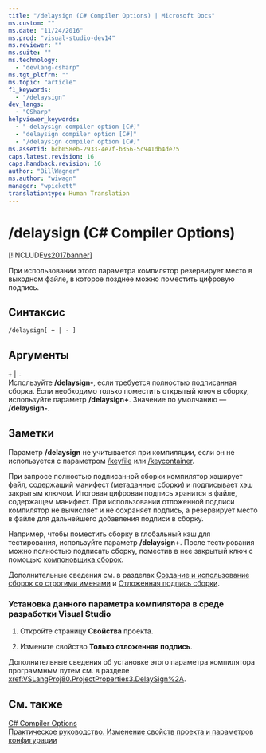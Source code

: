 ```yaml
---
title: "/delaysign (C# Compiler Options) | Microsoft Docs"
ms.custom: ""
ms.date: "11/24/2016"
ms.prod: "visual-studio-dev14"
ms.reviewer: ""
ms.suite: ""
ms.technology: 
  - "devlang-csharp"
ms.tgt_pltfrm: ""
ms.topic: "article"
f1_keywords: 
  - "/delaysign"
dev_langs: 
  - "CSharp"
helpviewer_keywords: 
  - "-delaysign compiler option [C#]"
  - "delaysign compiler option [C#]"
  - "/delaysign compiler option [C#]"
ms.assetid: bcb058eb-2933-4e7f-b356-5c941db4de75
caps.latest.revision: 16
caps.handback.revision: 16
author: "BillWagner"
ms.author: "wiwagn"
manager: "wpickett"
translationtype: Human Translation
---
```

# /delaysign (C# Compiler Options)
[!INCLUDE[vs2017banner](../../../csharp/includes/vs2017banner.md)]

При использовании этого параметра компилятор резервирует место в выходном файле, в которое позднее можно поместить цифровую подпись.  
  
## Синтаксис  
  
```  
/delaysign[ + | - ]  
```  
  
## Аргументы  
 `+` &#124; `-`  
 Используйте **\/delaysign\-**, если требуется полностью подписанная сборка.  Если необходимо только поместить открытый ключ в сборку, используйте параметр **\/delaysign\+**.  Значение по умолчанию — **\/delaysign\-**.  
  
## Заметки  
 Параметр **\/delaysign** не учитывается при компиляции, если он не используется с параметром [\/keyfile](../../../csharp/language-reference/compiler-options/keyfile-compiler-option.md) или [\/keycontainer](../../../csharp/language-reference/compiler-options/keycontainer-compiler-option.md).  
  
 При запросе полностью подписанной сборки компилятор хэширует файл, содержащий манифест \(метаданные сборки\) и подписывает хэш закрытым ключом.  Итоговая цифровая подпись хранится в файле, содержащем манифест.  При использовании отложенной подписи компилятор не вычисляет и не сохраняет подпись, а резервирует место в файле для дальнейшего добавления подписи в сборку.  
  
 Например, чтобы поместить сборку в глобальный кэш для тестирования, используйте параметр **\/delaysign\+**.  После тестирования можно полностью подписать сборку, поместив в нее закрытый ключ с помощью [компоновщика сборок](../Topic/Al.exe%20\(Assembly%20Linker\).md).  
  
 Дополнительные сведения см. в разделах [Создание и использование сборок со строгими именами](../Topic/Creating%20and%20Using%20Strong-Named%20Assemblies.md) и [Отложенная подпись сборки](../Topic/Delay%20Signing%20an%20Assembly.md).  
  
### Установка данного параметра компилятора в среде разработки Visual Studio  
  
1.  Откройте страницу **Свойства** проекта.  
  
2.  Измените свойство **Только отложенная подпись**.  
  
 Дополнительные сведения об установке этого параметра компилятора программным путем см. в разделе <xref:VSLangProj80.ProjectProperties3.DelaySign%2A>.  
  
## См. также  
 [C\# Compiler Options](../../../csharp/language-reference/compiler-options/index.md)   
 [Практическое руководство. Изменение свойств проекта и параметров конфигурации](http://msdn.microsoft.com/ru-ru/e7184bc5-2f2b-4b4f-aa9a-3ecfcbc48b67)
